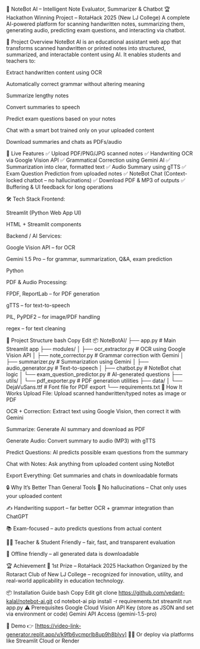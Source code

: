 🧠 NoteBot AI – Intelligent Note Evaluator, Summarizer & Chatbot
🏆 Hackathon Winning Project – RotaHack 2025 (New LJ College)
A complete AI-powered platform for scanning handwritten notes, summarizing them, generating audio, predicting exam questions, and interacting via chatbot.

📌 Project Overview
NoteBot AI is an educational assistant web app that transforms scanned handwritten or printed notes into structured, summarized, and interactable content using AI. It enables students and teachers to:

Extract handwritten content using OCR 

Automatically correct grammar without altering meaning

Summarize lengthy notes

Convert summaries to speech

Predict exam questions based on your notes

Chat with a smart bot trained only on your uploaded content

Download summaries and chats as PDFs/audio

🚀 Live Features
✅ Upload PDF/PNG/JPG scanned notes
✅ Handwriting OCR via Google Vision API
✅ Grammatical Correction using Gemini AI
✅ Summarization into clear, formatted text
✅ Audio Summary using gTTS
✅ Exam Question Prediction from uploaded notes
✅ NoteBot Chat (Context-locked chatbot – no hallucinations)
✅ Download PDF & MP3 of outputs
✅ Buffering & UI feedback for long operations

🛠️ Tech Stack
Frontend:

Streamlit (Python Web App UI)

HTML + Streamlit components

Backend / AI Services:

Google Vision API – for OCR

Gemini 1.5 Pro – for grammar, summarization, Q&A, exam prediction

Python

PDF & Audio Processing:

FPDF, ReportLab – for PDF generation

gTTS – for text-to-speech

PIL, PyPDF2 – for image/PDF handling

regex – for text cleaning

📁 Project Structure
bash
Copy
Edit
📦 NoteBotAI/
├── app.py                      # Main Streamlit app
├── modules/
│   ├── ocr_extractor.py       # OCR using Google Vision API
│   ├── note_corrector.py      # Grammar correction with Gemini
│   ├── summarizer.py          # Summarization using Gemini
│   ├── audio_generator.py     # Text-to-speech
│   ├── chatbot.py             # NoteBot chat logic
│   └── exam_question_predictor.py # AI-generated questions
├── utils/
│   └── pdf_exporter.py        # PDF generation utilities
├── data/
│   └── DejaVuSans.ttf         # Font file for PDF export
└── requirements.txt
🧠 How It Works
Upload File: Upload scanned handwritten/typed notes as image or PDF

OCR + Correction: Extract text using Google Vision, then correct it with Gemini

Summarize: Generate AI summary and download as PDF

Generate Audio: Convert summary to audio (MP3) with gTTS

Predict Questions: AI predicts possible exam questions from the summary

Chat with Notes: Ask anything from uploaded content using NoteBot

Export Everything: Get summaries and chats in downloadable formats

🔒 Why It’s Better Than General Tools
🔐 No hallucinations – Chat only uses your uploaded content

✍️ Handwriting support – far better OCR + grammar integration than ChatGPT

📚 Exam-focused – auto predicts questions from actual content

🧑‍🏫 Teacher & Student Friendly – fair, fast, and transparent evaluation

💾 Offline friendly – all generated data is downloadable

🏆 Achievement
🥇 1st Prize – RotaHack 2025 Hackathon
Organized by the Rotaract Club of New LJ College – recognized for innovation, utility, and real-world applicability in education technology.

📦 Installation Guide
bash
Copy
Edit
git clone https://github.com/vedant-kalal/notebot-ai.git
cd notebot-ai
pip install -r requirements.txt
streamlit run app.py
⚠️ Prerequisites
Google Cloud Vision API Key (store as JSON and set via environment or code)
Gemini API Access (gemini-1.5-pro)

🧪 Demo
👉 [https://video-link-generator.replit.app/v/k9fb6vcmprlb8up9h8blyv]
🧑‍💻 Or deploy via platforms like Streamlit Cloud or Render

